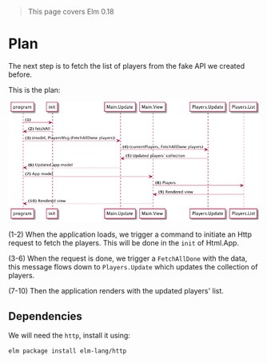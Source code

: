 > This page covers Elm 0.18

# Plan

The next step is to fetch the list of players from the fake API we created before.

This is the plan:

![Plan](01-plan.png)

(1-2) When the application loads, we trigger a command to initiate an Http request to fetch the players. This will be done in the `init` of Html.App.

(3-6) When the request is done, we trigger a `FetchAllDone` with the data, this message flows down to `Players.Update` which updates the collection of players.

(7-10) Then the application renders with the updated players' list.

## Dependencies

We will need the `http`, install it using:

```bash
elm package install elm-lang/http
```
